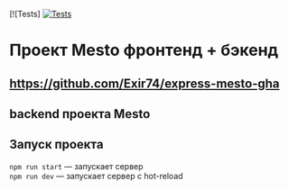 [![Tests] [![Tests](../../actions/workflows/tests-14-sprint.yml/badge.svg)](../../actions/workflows/tests-14-sprint.yml)
# Проект Mesto фронтенд + бэкенд


## https://github.com/Exir74/express-mesto-gha

## backend проекта Mesto



## Запуск проекта

`npm run start` — запускает сервер   
`npm run dev` — запускает сервер с hot-reload
